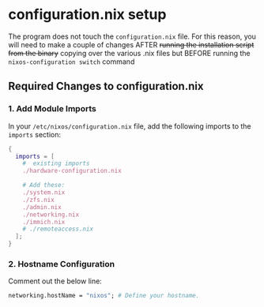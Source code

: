 # configuration.nix setup

The program does not touch the `configuration.nix` file. For this reason, you will need to make a couple of changes AFTER ~~running the installation script from the binary~~ copying over the various .nix files but BEFORE running the `nixos-configuration switch` command

## Required Changes to configuration.nix

### 1. Add Module Imports

In your `/etc/nixos/configuration.nix` file, add the following imports to the `imports` section:

```nix
{
  imports = [
    #  existing imports
    ./hardware-configuration.nix

    # Add these:
    ./system.nix
    ./zfs.nix
    ./admin.nix
    ./networking.nix
    ./immich.nix
    # ./remoteaccess.nix
  ];
}
```

### 2.  Hostname Configuration

Comment out the below line:
```nix
networking.hostName = "nixos"; # Define your hostname.
```
